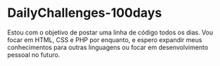 # DailyChallenges-100days
Estou com o objetivo de postar uma linha de código todos os dias. Vou focar em HTML, CSS e PHP por enquanto, e espero expandir meus conhecimentos para outras linguagens ou focar em desenvolvimento pessoal no futuro.
